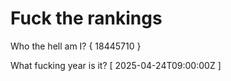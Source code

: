 # Fuck the rankings

Who the hell am I?
{ 18445710 }

What fucking year is it?
[ 2025-04-24T09:00:00Z ]
